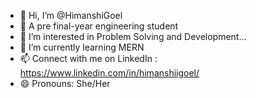 - 👋 Hi, I’m @HimanshiGoel
- 🔭 A pre final-year engineering student
- 👀 I’m interested in Problem Solving and Development...
- 🌱 I’m currently learning MERN
- 📫 Connect with me on LinkedIn : https://www.linkedin.com/in/himanshiigoel/
- 😄 Pronouns: She/Her

<!---
HimanshiGoel10/HimanshiGoel10 is a ✨ special ✨ repository because its `README.md` (this file) appears on your GitHub profile.
You can click the Preview link to take a look at your changes.
--->
